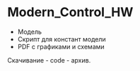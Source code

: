 # Modern_Control_HW

* Модель
* Скрипт для констант модели
* PDF с графиками и схемами

Скачивание - code - архив.

